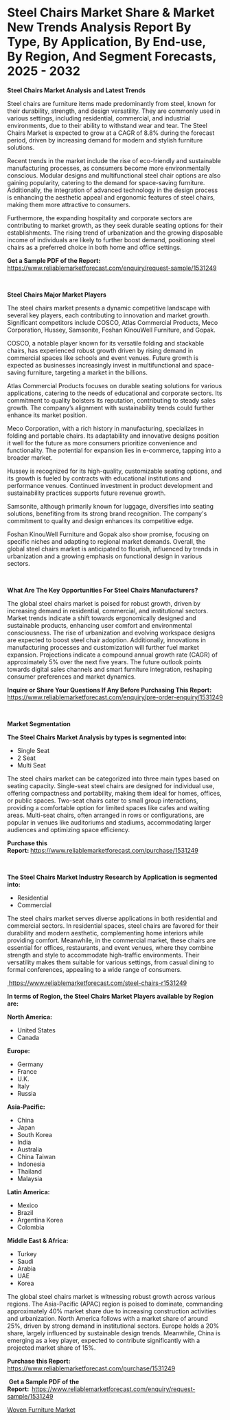 <p><h1>Steel Chairs Market Share & Market New Trends Analysis Report By Type, By Application, By End-use, By Region, And Segment Forecasts, 2025 - 2032</h1></p><p><strong>Steel Chairs Market Analysis and Latest Trends</strong></p>
<p><p>Steel chairs are furniture items made predominantly from steel, known for their durability, strength, and design versatility. They are commonly used in various settings, including residential, commercial, and industrial environments, due to their ability to withstand wear and tear. The Steel Chairs Market is expected to grow at a CAGR of 8.8% during the forecast period, driven by increasing demand for modern and stylish furniture solutions.</p><p>Recent trends in the market include the rise of eco-friendly and sustainable manufacturing processes, as consumers become more environmentally conscious. Modular designs and multifunctional steel chair options are also gaining popularity, catering to the demand for space-saving furniture. Additionally, the integration of advanced technology in the design process is enhancing the aesthetic appeal and ergonomic features of steel chairs, making them more attractive to consumers.</p><p>Furthermore, the expanding hospitality and corporate sectors are contributing to market growth, as they seek durable seating options for their establishments. The rising trend of urbanization and the growing disposable income of individuals are likely to further boost demand, positioning steel chairs as a preferred choice in both home and office settings.</p></p>
<p><strong>Get a Sample PDF of the Report:&nbsp;</strong> <a href="https://www.reliablemarketforecast.com/enquiry/request-sample/1531249?utm_campaign=1144&utm_medium=2&utm_source=Github&utm_content=ia&utm_term=06022025&utm_id=steel-chairs">https://www.reliablemarketforecast.com/enquiry/request-sample/1531249</a></p>
<p>&nbsp;</p>
<p><strong>Steel Chairs Major Market Players</strong></p>
<p><p>The steel chairs market presents a dynamic competitive landscape with several key players, each contributing to innovation and market growth. Significant competitors include COSCO, Atlas Commercial Products, Meco Corporation, Hussey, Samsonite, Foshan KinouWell Furniture, and Gopak. </p><p>COSCO, a notable player known for its versatile folding and stackable chairs, has experienced robust growth driven by rising demand in commercial spaces like schools and event venues. Future growth is expected as businesses increasingly invest in multifunctional and space-saving furniture, targeting a market in the billions.</p><p>Atlas Commercial Products focuses on durable seating solutions for various applications, catering to the needs of educational and corporate sectors. Its commitment to quality bolsters its reputation, contributing to steady sales growth. The company’s alignment with sustainability trends could further enhance its market position.</p><p>Meco Corporation, with a rich history in manufacturing, specializes in folding and portable chairs. Its adaptability and innovative designs position it well for the future as more consumers prioritize convenience and functionality. The potential for expansion lies in e-commerce, tapping into a broader market.</p><p>Hussey is recognized for its high-quality, customizable seating options, and its growth is fueled by contracts with educational institutions and performance venues. Continued investment in product development and sustainability practices supports future revenue growth.</p><p>Samsonite, although primarily known for luggage, diversifies into seating solutions, benefiting from its strong brand recognition. The company's commitment to quality and design enhances its competitive edge.</p><p>Foshan KinouWell Furniture and Gopak also show promise, focusing on specific niches and adapting to regional market demands. Overall, the global steel chairs market is anticipated to flourish, influenced by trends in urbanization and a growing emphasis on functional design in various sectors.</p></p>
<p>&nbsp;</p>
<p><strong>What Are The Key Opportunities For Steel Chairs Manufacturers?</strong></p>
<p><p>The global steel chairs market is poised for robust growth, driven by increasing demand in residential, commercial, and institutional sectors. Market trends indicate a shift towards ergonomically designed and sustainable products, enhancing user comfort and environmental consciousness. The rise of urbanization and evolving workspace designs are expected to boost steel chair adoption. Additionally, innovations in manufacturing processes and customization will further fuel market expansion. Projections indicate a compound annual growth rate (CAGR) of approximately 5% over the next five years. The future outlook points towards digital sales channels and smart furniture integration, reshaping consumer preferences and market dynamics.</p></p>
<p><strong>Inquire or Share Your Questions If Any Before Purchasing This Report:</strong> <a href="https://www.reliablemarketforecast.com/enquiry/pre-order-enquiry/1531249?utm_campaign=1144&utm_medium=2&utm_source=Github&utm_content=ia&utm_term=06022025&utm_id=steel-chairs">https://www.reliablemarketforecast.com/enquiry/pre-order-enquiry/1531249</a></p>
<p>&nbsp;</p>
<p><strong>Market Segmentation</strong></p>
<p><strong>The Steel Chairs Market Analysis by types is segmented into:</strong></p>
<p><ul><li>Single Seat</li><li>2 Seat</li><li>Multi Seat</li></ul></p>
<p><p>The steel chairs market can be categorized into three main types based on seating capacity. Single-seat steel chairs are designed for individual use, offering compactness and portability, making them ideal for homes, offices, or public spaces. Two-seat chairs cater to small group interactions, providing a comfortable option for limited spaces like cafes and waiting areas. Multi-seat chairs, often arranged in rows or configurations, are popular in venues like auditoriums and stadiums, accommodating larger audiences and optimizing space efficiency.</p></p>
<p><strong>Purchase this Report:&nbsp;</strong><a href="https://www.reliablemarketforecast.com/purchase/1531249?utm_campaign=1144&utm_medium=2&utm_source=Github&utm_content=ia&utm_term=06022025&utm_id=steel-chairs">https://www.reliablemarketforecast.com/purchase/1531249</a></p>
<p>&nbsp;</p>
<p><strong>The Steel Chairs Market Industry Research by Application is segmented into:</strong></p>
<p><ul><li>Residential</li><li>Commercial</li></ul></p>
<p><p>The steel chairs market serves diverse applications in both residential and commercial sectors. In residential spaces, steel chairs are favored for their durability and modern aesthetic, complementing home interiors while providing comfort. Meanwhile, in the commercial market, these chairs are essential for offices, restaurants, and event venues, where they combine strength and style to accommodate high-traffic environments. Their versatility makes them suitable for various settings, from casual dining to formal conferences, appealing to a wide range of consumers.</p></p>
<p><a href="https://www.reliablemarketforecast.com/steel-chairs-r1531249?utm_campaign=1144&utm_medium=2&utm_source=Github&utm_content=ia&utm_term=06022025&utm_id=steel-chairs">&nbsp;https://www.reliablemarketforecast.com/steel-chairs-r1531249</a></p>
<p><strong>In terms of Region, the Steel Chairs Market Players available by Region are:</strong></p>
<p>
    <p> <strong> North America: </strong>
        <ul>
            <li>United States</li>
            <li>Canada</li>
        </ul>
        </p> 
    <p> <strong> Europe: </strong>
        <ul>
            <li>Germany</li>
            <li>France</li>
            <li>U.K.</li>
            <li>Italy</li>
            <li>Russia</li>
        </ul>
        </p> 
    <p> <strong> Asia-Pacific: </strong>
        <ul>
            <li>China</li>
            <li>Japan</li>
            <li>South Korea</li>
            <li>India</li>
            <li>Australia</li>
            <li>China Taiwan</li>
            <li>Indonesia</li>
            <li>Thailand</li>
            <li>Malaysia</li>
        </ul>
        </p> 
    <p> <strong> Latin America: </strong>
        <ul>
            <li>Mexico</li>
            <li>Brazil</li>
            <li>Argentina Korea</li>
            <li>Colombia</li>
        </ul>
        </p> 
    <p> <strong> Middle East & Africa: </strong>
        <ul>
            <li>Turkey</li>
            <li>Saudi</li>
            <li>Arabia</li>
            <li>UAE</li>
            <li>Korea</li>
        </ul>
    </p>
    </p>
<p><p>The global steel chairs market is witnessing robust growth across various regions. The Asia-Pacific (APAC) region is poised to dominate, commanding approximately 40% market share due to increasing construction activities and urbanization. North America follows with a market share of around 25%, driven by strong demand in institutional sectors. Europe holds a 20% share, largely influenced by sustainable design trends. Meanwhile, China is emerging as a key player, expected to contribute significantly with a projected market share of 15%.</p></p>
<p><strong>Purchase this Report: </strong><a href="https://www.reliablemarketforecast.com/purchase/1531249?utm_campaign=1144&utm_medium=2&utm_source=Github&utm_content=ia&utm_term=06022025&utm_id=steel-chairs">https://www.reliablemarketforecast.com/purchase/1531249</a></p>
<p>&nbsp;<strong>Get a Sample PDF of the Report:&nbsp;&nbsp;</strong><a href="https://www.reliablemarketforecast.com/enquiry/request-sample/1531249?utm_campaign=1144&utm_medium=2&utm_source=Github&utm_content=ia&utm_term=06022025&utm_id=steel-chairs">https://www.reliablemarketforecast.com/enquiry/request-sample/1531249</a></p>
<p><strong></strong></p>
<p><p><a href="https://github.com/mabutironaldo/Market-Research-Report-List-7/blob/main/woven-furniture-market.md?utm_campaign=1144&utm_medium=2&utm_source=Github&utm_content=ia&utm_term=06022025&utm_id=steel-chairs">Woven Furniture Market</a></p></p>